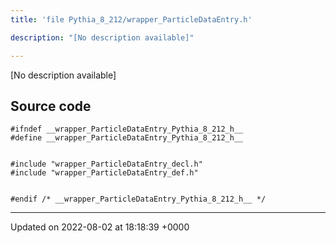 ```yaml
---
title: 'file Pythia_8_212/wrapper_ParticleDataEntry.h'

description: "[No description available]"

---
```







[No description available]




## Source code

```
#ifndef __wrapper_ParticleDataEntry_Pythia_8_212_h__
#define __wrapper_ParticleDataEntry_Pythia_8_212_h__


#include "wrapper_ParticleDataEntry_decl.h"
#include "wrapper_ParticleDataEntry_def.h"


#endif /* __wrapper_ParticleDataEntry_Pythia_8_212_h__ */
```


-------------------------------

Updated on 2022-08-02 at 18:18:39 +0000
